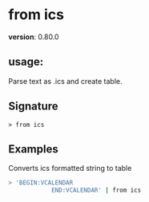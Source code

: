 # from ics

**version**: 0.80.0

## **usage**:

Parse text as .ics and create table.

## Signature

`> from ics `

## Examples

Converts ics formatted string to table

```bash
> 'BEGIN:VCALENDAR
            END:VCALENDAR' | from ics
```
